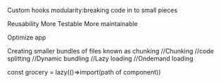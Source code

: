 Custom hooks
modularity:breaking code in to small pieces

Reusability
More Testable
More maintainable

Optimize app

Creating smaller bundles of files known as chunking
//Chunking
//code splitting
//Dynamic bundling
//Lazy loading
//Ondemand loading

const grocery = lazy(()=>import(path of component))


